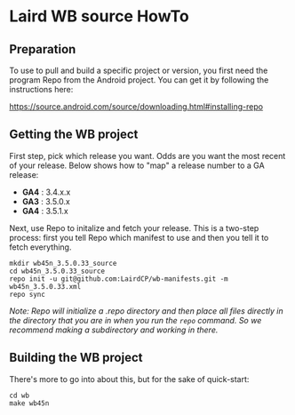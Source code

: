 Laird WB source HowTo
=====================

Preparation
-----------

To use to pull and build a specific project or version, you first need the program Repo from the Android project. You can get it by following the instructions here:

https://source.android.com/source/downloading.html#installing-repo

Getting the WB project
----------------------

First step, pick which release you want. Odds are you want the most recent of your release. Below shows how to "map" a release number to a GA release:

* __GA4__ : 3.4.x.x
* __GA3__ : 3.5.0.x
* __GA4__ : 3.5.1.x

Next, use Repo to initalize and fetch your release. This is a two-step process: first you tell Repo which manifest to use and then you tell it to fetch everything.

    mkdir wb45n_3.5.0.33_source
    cd wb45n_3.5.0.33_source
    repo init -u git@github.com:LairdCP/wb-manifests.git -m wb45n_3.5.0.33.xml
    repo sync

_Note: Repo will initialize a .repo directory and then place all files directly in the directory that you are in when you run the `repo` command. So we recommend making a subdirectory and working in there._

Building the WB project
-----------------------

There's more to go into about this, but for the sake of quick-start:

    cd wb
    make wb45n

